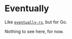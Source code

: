 # Eventually

Like [`eventually-rs`](https://github.com/eventually-rs/eventually-rs), but for Go.

Nothing to see here, for now.

